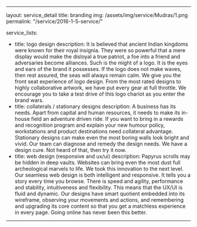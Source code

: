 ---

layout: service_detail
title: branding
img: /assets/img/service/Mudras/1.png
permalink: "/service/2016-1-5-service/"

service_lists: 
 - title: logo design
   description: It is believed that ancient Indian kingdoms were known for their royal insignia. They were so powerful that a mere display would make the disloyal a true patriot, a foe into a friend and adversaries become alliances. Such is the might of a logo. It is the eyes and ears of the brand it possesses. If the logo does not make waves, then rest assured, the seas will always remain calm. We give you the front seat experience of logo design. From the most rated designs to highly collaborative artwork, we have put every gear at full throttle. We encourage you to take a test drive of this logo chariot as you enter the brand wars.
 - title: collaterals / stationary designs
   description: A business has its needs. Apart from capital and human resources, it needs to make its in-house field an adventure driven ride. If you want to bring in a rewards and recognition program and explain your new humour policy, workstations and product destinations need collateral advantage. Stationary designs can make even the most boring walls look bright and vivid. Our team can diagnose and remedy the design needs. We have a design cure. Not heard of that, then try it now.
 - title: web design (responsive and ux/ui)
   description: Papyrus scrolls may be hidden in deep vaults. Websites can bring even the most dust full archeological marvels to life. We took this innovation to the next level. Our seamless web design is both intelligent and responsive. It tells you a story every time you browse. There is speed and agility, performance and stability, intuitiveness and flexibility. This means that the UX/UI is fluid and dynamic. Our designs have smart quotient embedded into its wireframe, observing your movements and actions, and remembering and upgrading its core content so that you get a matchless experience in every page. Going online has never been this better.

---
